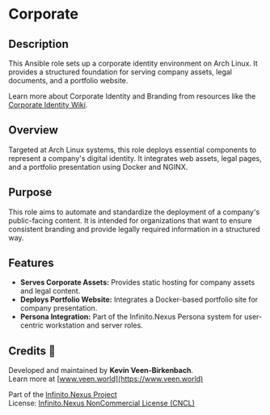# Corporate

## Description

This Ansible role sets up a corporate identity environment on Arch Linux. It provides a structured foundation for serving company assets, legal documents, and a portfolio website.

Learn more about Corporate Identity and Branding from resources like the [Corporate Identity Wiki](https://en.wikipedia.org/wiki/Corporate_identity).

## Overview

Targeted at Arch Linux systems, this role deploys essential components to represent a company's digital identity. It integrates web assets, legal pages, and a portfolio presentation using Docker and NGINX.

## Purpose

This role aims to automate and standardize the deployment of a company's public-facing content. It is intended for organizations that want to ensure consistent branding and provide legally required information in a structured way.

## Features

- **Serves Corporate Assets:** Provides static hosting for company assets and legal content.
- **Deploys Portfolio Website:** Integrates a Docker-based portfolio site for company presentation.
- **Persona Integration:** Part of the Infinito.Nexus Persona system for user-centric workstation and server roles.

## Credits 📝

Developed and maintained by **Kevin Veen-Birkenbach**.  
Learn more at [www.veen.world](https://www.veen.world)

Part of the [Infinito.Nexus Project](https://s.infinito.nexus/code)  
License: [Infinito.Nexus NonCommercial License (CNCL)](https://s.infinito.nexus/license)
